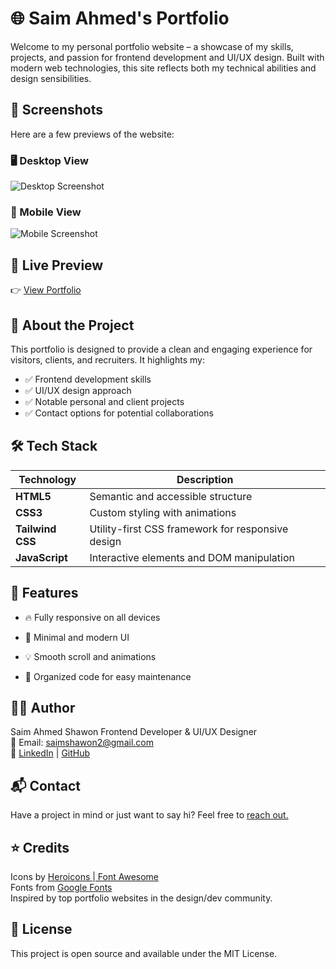 # 🌐 Saim Ahmed's Portfolio

Welcome to my personal portfolio website – a showcase of my skills, projects, and passion for frontend development and UI/UX design. Built with modern web technologies, this site reflects both my technical abilities and design sensibilities.


## 📸 Screenshots

Here are a few previews of the website:

### 🖥️ Desktop View
![Desktop Screenshot](https://saim-ahmed-shawon.github.io/SaimAhmed/src/desktop.png)

### 📱 Mobile View
![Mobile Screenshot](https://saim-ahmed-shawon.github.io/SaimAhmed/src/phone.png)

## 🚀 Live Preview

👉 [View Portfolio](https://saim-ahmed-shawon.github.io/SaimAhmed)  

## 📌 About the Project

This portfolio is designed to provide a clean and engaging experience for visitors, clients, and recruiters. It highlights my:
- ✅ Frontend development skills
- ✅ UI/UX design approach
- ✅ Notable personal and client projects
- ✅ Contact options for potential collaborations

## 🛠️ Tech Stack

| Technology | Description |
|------------|-------------|
| **HTML5**  | Semantic and accessible structure |
| **CSS3**   | Custom styling with animations |
| **Tailwind CSS** | Utility-first CSS framework for responsive design |
| **JavaScript** | Interactive elements and DOM manipulation |

 ## 🧠 Features
- 🔥 Fully responsive on all devices

- 🎯 Minimal and modern UI

- 💡 Smooth scroll and animations

- 📇 Organized code for easy maintenance

## 🧑‍💻 Author
Saim Ahmed Shawon
Frontend Developer & UI/UX Designer </br>
📧 Email: saimshawon2@gmail.com </br>
🔗  <a target="_blank" href="https://www.linkedin.com/in/saim-ahmed-120067362/"> LinkedIn</a> | <a target="_blank" href="https://github.com/saim-ahmed-shawon">GitHub</a>

## 📬 Contact
Have a project in mind or just want to say hi? Feel free to <a target="_blank" href="mailto:saimshawon2@gmail.com">reach out.</a>

## ⭐ Credits
Icons by <a target="_blank" href="https://heroicons.com/"> Heroicons </a>|<a target="_blank" href="ntawesome.com"> Font Awesome</a><br>
Fonts from <a target="_blank" href="https://fonts.google.com/"> Google Fonts </a> <br>
Inspired by top portfolio websites in the design/dev community.

## 📄 License
This project is open source and available under the MIT License.
